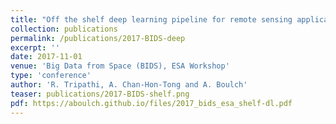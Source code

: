 ```yaml
---
title: "Off the shelf deep learning pipeline for remote sensing applications"
collection: publications
permalink: /publications/2017-BIDS-deep
excerpt: ''
date: 2017-11-01
venue: 'Big Data from Space (BIDS), ESA Workshop'
type: 'conference'
author: 'R. Tripathi, A. Chan-Hon-Tong and A. Boulch'
teaser: publications/2017-BIDS-shelf.png
pdf: https://aboulch.github.io/files/2017_bids_esa_shelf-dl.pdf
---
```



